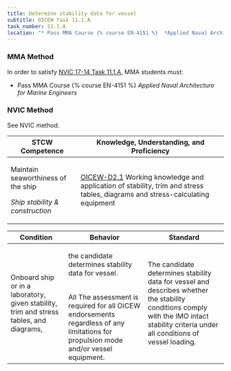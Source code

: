 ```yaml
---
title: Determine stability data for vessel
subtitle: OICEW Task 11.1.A 
task_number: 11.1.A
location: "* Pass MMA Course {% course EN-4151 %}  *Applied Naval Architecture for Marine Engineers*" 
---
```



### MMA Method

In order to satisfy  [NVIC 17-14  Task  11.1.A]({{site.baseurl}}/assets/images/nvic-17-14.pdf), MMA students must:

* Pass MMA Course {% course EN-4151 %}  *Applied Naval Architecture for Marine Engineers*


### NVIC Method

<a onclick="togglevisibility('nvic_methods')" >See NVIC method.</a>

<div id='nvic_methods' class='hide'>

<table>
<thead>
<tr>
<th class='forty'> STCW Competence </th>
<th class='sixty'> Knowledge, Understanding, and Proficiency </th>
</tr>
</thead>




<tbody>
<tr><td markdown='1'>

Maintain seaworthiness of the ship

*Ship stability & construction*

</td><td markdown='1'>

[OICEW-D2.1](../../tables/31.html#OICEW-D2.1) Working knowledge and application of stability, trim and stress tables, diagrams and stress-calculating equipment

</td></tr>


</tbody>
</table>


<table>
<thead>
<tr><th class='twenty'>  Condition </th><th class='twenty'> Behavior </th><th  class='sixty'>Standard </th></tr>
</thead>
<tbody >



<tr><td markdown='1'>

Onboard ship or in a laboratory, given stability, trim and stress tables, and diagrams,

</td><td markdown='1'>

the candidate determines stability data for vessel.

<br>

<div class="tooltip">All
<span class="tooltiptext">
The assessment is required for all OICEW endorsements regardless of any limitations for propulsion mode and/or vessel equipment.
</span>
</div>


</td><td markdown='1'>

The candidate determines stability data for vessel and describes whether the stability conditions comply with the IMO intact stability criteria under all conditions of vessel loading.

</td></tr>
</tbody>
</table>
</div>
